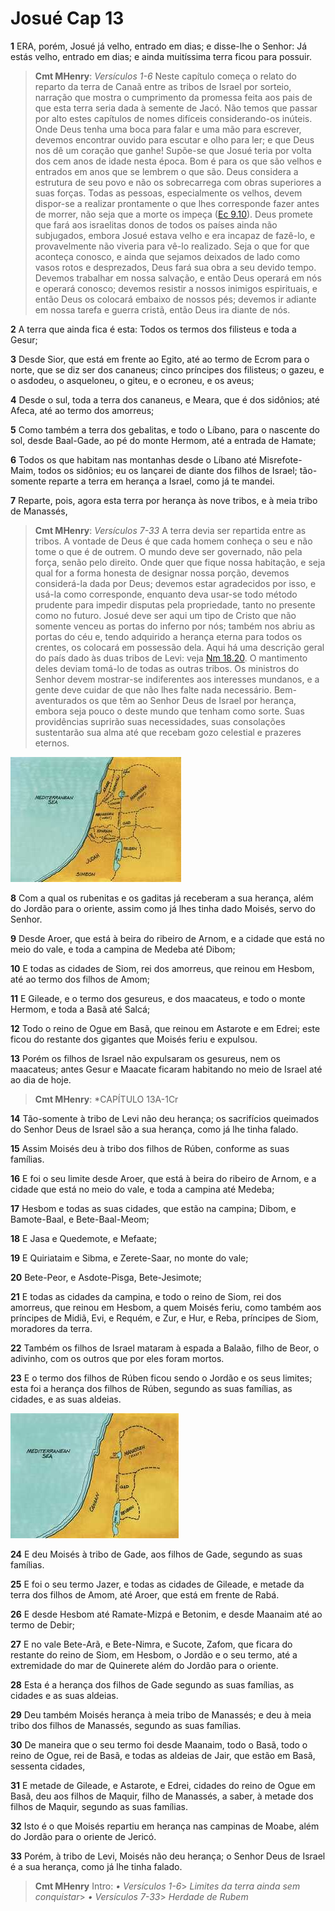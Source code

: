 # Josué Cap 13

**1** 	ERA, porém, Josué já velho, entrado em dias; e disse-lhe o Senhor: Já estás velho, entrado em dias; e ainda muitíssima terra ficou para possuir.

> **Cmt MHenry**: *Versículos 1-6* Neste capítulo começa o relato do reparto da terra de Canaã entre as tribos de Israel por sorteio, narração que mostra o cumprimento da promessa feita aos pais de que esta terra seria dada à semente de Jacó. Não temos que passar por alto estes capítulos de nomes difíceis considerando-os inúteis. Onde Deus tenha uma boca para falar e uma mão para escrever, devemos encontrar ouvido para escutar e olho para ler; e que Deus nos dê um coração que ganhe! Supõe-se que Josué teria por volta dos cem anos de idade nesta época. Bom é para os que são velhos e entrados em anos que se lembrem o que são. Deus considera a estrutura de seu povo e não os sobrecarrega com obras superiores a suas forças. Todas as pessoas, especialmente os velhos, devem dispor-se a realizar prontamente o que lhes corresponde fazer antes de morrer, não seja que a morte os impeça ([Ec 9.10](../21A-Ec/09.md#10)). Deus promete que fará aos israelitas donos de todos os países ainda não subjugados, embora Josué estava velho e era incapaz de fazê-lo, e provavelmente não viveria para vê-lo realizado. Seja o que for que aconteça conosco, e ainda que sejamos deixados de lado como vasos rotos e desprezados, Deus fará sua obra a seu devido tempo. Devemos trabalhar em nossa salvação, e então Deus operará em nós e operará conosco; devemos resistir a nossos inimigos espirituais, e então Deus os colocará embaixo de nossos pés; devemos ir adiante em nossa tarefa e guerra cristã, então Deus ira diante de nós.

**2** 	A terra que ainda fica é esta: Todos os termos dos filisteus e toda a Gesur;

**3** 	Desde Sior, que está em frente ao Egito, até ao termo de Ecrom para o norte, que se diz ser dos cananeus; cinco príncipes dos filisteus; o gazeu, e o asdodeu, o asqueloneu, o giteu, e o ecroneu, e os aveus;

**4** 	Desde o sul, toda a terra dos cananeus, e Meara, que é dos sidônios; até Afeca, até ao termo dos amorreus;

**5** 	Como também a terra dos gebalitas, e todo o Líbano, para o nascente do sol, desde Baal-Gade, ao pé do monte Hermom, até a entrada de Hamate;

**6** 	Todos os que habitam nas montanhas desde o Líbano até Misrefote-Maim, todos os sidônios; eu os lançarei de diante dos filhos de Israel; tão-somente reparte a terra em herança a Israel, como já te mandei.

**7** 	Reparte, pois, agora esta terra por herança às nove tribos, e à meia tribo de Manassés,

> **Cmt MHenry**: *Versículos 7-33* A terra devia ser repartida entre as tribos. A vontade de Deus é que cada homem conheça o seu e não tome o que é de outrem. O mundo deve ser governado, não pela força, senão pelo direito. Onde quer que fique nossa habitação, e seja qual for a forma honesta de designar nossa porção, devemos considerá-la dada por Deus; devemos estar agradecidos por isso, e usá-la como corresponde, enquanto deva usar-se todo método prudente para impedir disputas pela propriedade, tanto no presente como no futuro. Josué deve ser aqui um tipo de Cristo que não somente venceu as portas do inferno por nós; também nos abriu as portas do céu e, tendo adquirido a herança eterna para todos os crentes, os colocará em possessão dela. Aqui há uma descrição geral do país dado às duas tribos de Levi: veja [Nm 18.20](../04A-Nm/18.md#20). O mantimento deles deviam tomá-lo de todas as outras tribos. Os ministros do Senhor devem mostrar-se indiferentes aos interesses mundanos, e a gente deve cuidar de que não lhes falte nada necessário. Bem-aventurados os que têm ao Senhor Deus de Israel por herança, embora seja pouco o deste mundo que tenham como sorte. Suas providências suprirão suas necessidades, suas consolações sustentarão sua alma até que recebam gozo celestial e prazeres eternos.

![](../Images/SweetPublishing/6-13-2.jpg) 

**8** 	Com a qual os rubenitas e os gaditas já receberam a sua herança, além do Jordão para o oriente, assim como já lhes tinha dado Moisés, servo do Senhor.

**9** 	Desde Aroer, que está à beira do ribeiro de Arnom, e a cidade que está no meio do vale, e toda a campina de Medeba até Dibom;

**10** 	E todas as cidades de Siom, rei dos amorreus, que reinou em Hesbom, até ao termo dos filhos de Amom;

**11** 	E Gileade, e o termo dos gesureus, e dos maacateus, e todo o monte Hermom, e toda a Basã até Salcá;

**12** 	Todo o reino de Ogue em Basã, que reinou em Astarote e em Edrei; este ficou do restante dos gigantes que Moisés feriu e expulsou.

**13** 	Porém os filhos de Israel não expulsaram os gesureus, nem os maacateus; antes Gesur e Maacate ficaram habitando no meio de Israel até ao dia de hoje.

> **Cmt MHenry**: *CAPÍTULO 13A-1Cr

**14** 	Tão-somente à tribo de Levi não deu herança; os sacrifícios queimados do Senhor Deus de Israel são a sua herança, como já lhe tinha falado.

**15** 	Assim Moisés deu à tribo dos filhos de Rúben, conforme as suas famílias.

**16** 	E foi o seu limite desde Aroer, que está à beira do ribeiro de Arnom, e a cidade que está no meio do vale, e toda a campina até Medeba;

**17** 	Hesbom e todas as suas cidades, que estão na campina; Dibom, e Bamote-Baal, e Bete-Baal-Meom;

**18** 	E Jasa e Quedemote, e Mefaate;

**19** 	E Quiriataim e Sibma, e Zerete-Saar, no monte do vale;

**20** 	Bete-Peor, e Asdote-Pisga, Bete-Jesimote;

**21** 	E todas as cidades da campina, e todo o reino de Siom, rei dos amorreus, que reinou em Hesbom, a quem Moisés feriu, como também aos príncipes de Midiã, Evi, e Requém, e Zur, e Hur, e Reba, príncipes de Siom, moradores da terra.

**22** 	Também os filhos de Israel mataram à espada a Balaão, filho de Beor, o adivinho, com os outros que por eles foram mortos.

**23** 	E o termo dos filhos de Rúben ficou sendo o Jordão e os seus limites; esta foi a herança dos filhos de Rúben, segundo as suas famílias, as cidades, e as suas aldeias.

![](../Images/SweetPublishing/6-13-1.jpg) 

**24** 	E deu Moisés à tribo de Gade, aos filhos de Gade, segundo as suas famílias.

**25** 	E foi o seu termo Jazer, e todas as cidades de Gileade, e metade da terra dos filhos de Amom, até Aroer, que está em frente de Rabá.

**26** 	E desde Hesbom até Ramate-Mizpá e Betonim, e desde Maanaim até ao termo de Debir;

**27** 	E no vale Bete-Arã, e Bete-Nimra, e Sucote, Zafom, que ficara do restante do reino de Siom, em Hesbom, o Jordão e o seu termo, até a extremidade do mar de Quinerete além do Jordão para o oriente.

**28** 	Esta é a herança dos filhos de Gade segundo as suas famílias, as cidades e as suas aldeias.

**29** 	Deu também Moisés herança à meia tribo de Manassés; e deu à meia tribo dos filhos de Manassés, segundo as suas famílias.

**30** 	De maneira que o seu termo foi desde Maanaim, todo o Basã, todo o reino de Ogue, rei de Basã, e todas as aldeias de Jair, que estão em Basã, sessenta cidades,

**31** 	E metade de Gileade, e Astarote, e Edrei, cidades do reino de Ogue em Basã, deu aos filhos de Maquir, filho de Manassés, a saber, à metade dos filhos de Maquir, segundo as suas famílias.

**32** 	Isto é o que Moisés repartiu em herança nas campinas de Moabe, além do Jordão para o oriente de Jericó.

**33** 	Porém, à tribo de Levi, Moisés não deu herança; o Senhor Deus de Israel é a sua herança, como já lhe tinha falado.


> **Cmt MHenry** Intro: *• Versículos 1-6*> *Limites da terra ainda sem conquistar*> *• Versículos 7-33*> *Herdade de Rubem*